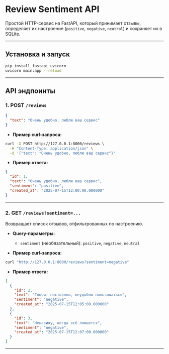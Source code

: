 # Review Sentiment API

Простой HTTP-сервис на FastAPI, который принимает отзывы, определяет их настроение (`positive`, `negative`, `neutral`) и сохраняет их в SQLite.

---

## Установка и запуск

```bash
pip install fastapi uvicorn
uvicorn main:app --reload
```

---

## API эндпоинты

### 1. POST `/reviews`


```json
{
  "text": "Очень удобно, люблю ваш сервис"
}
```

- **Пример curl-запроса:**

```bash
curl -X POST http://127.0.0.1:8000/reviews \
  -H "Content-Type: application/json" \
  -d '{"text": "Очень удобно, люблю ваш сервис"}'
```

- **Пример ответа:**

```json
{
  "id": 1,
  "text": "Очень удобно, люблю ваш сервис",
  "sentiment": "positive",
  "created_at": "2025-07-15T12:00:00.000000"
}
```

---

### 2. GET `/reviews?sentiment=...`

Возвращает список отзывов, отфильтрованных по настроению.


- **Query-параметры:**
  - `sentiment` (необязательный): `positive`, `negative`, `neutral`


- **Пример curl-запроса:**

```bash
curl "http://127.0.0.1:8000/reviews?sentiment=negative"
```

- **Пример ответа:**

```json
[
  {
    "id": 2,
    "text": "Глючит постоянно, неудобно пользоваться",
    "sentiment": "negative",
    "created_at": "2025-07-15T12:05:00.000000"
  },
  {
    "id": 3,
    "text": "Ненавижу, когда всё ломается",
    "sentiment": "negative",
    "created_at": "2025-07-15T12:07:00.000000"
  }
]
```

---

